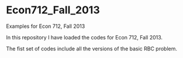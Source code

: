 Econ712_Fall_2013
=================

Examples for Econ 712, Fall 2013

In this repository I have loaded the codes for Econ 712, Fall 2013.

The fist set of codes include all the versions of the basic RBC problem.
